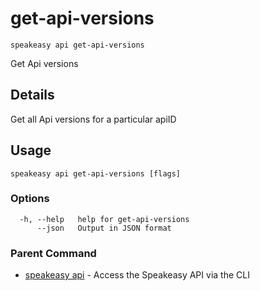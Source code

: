 # get-api-versions  
`speakeasy api get-api-versions`  


Get Api versions  

## Details

Get all Api versions for a particular apiID

## Usage

```
speakeasy api get-api-versions [flags]
```

### Options

```
  -h, --help   help for get-api-versions
      --json   Output in JSON format
```

### Parent Command

* [speakeasy api](../api.md)	 - Access the Speakeasy API via the CLI
